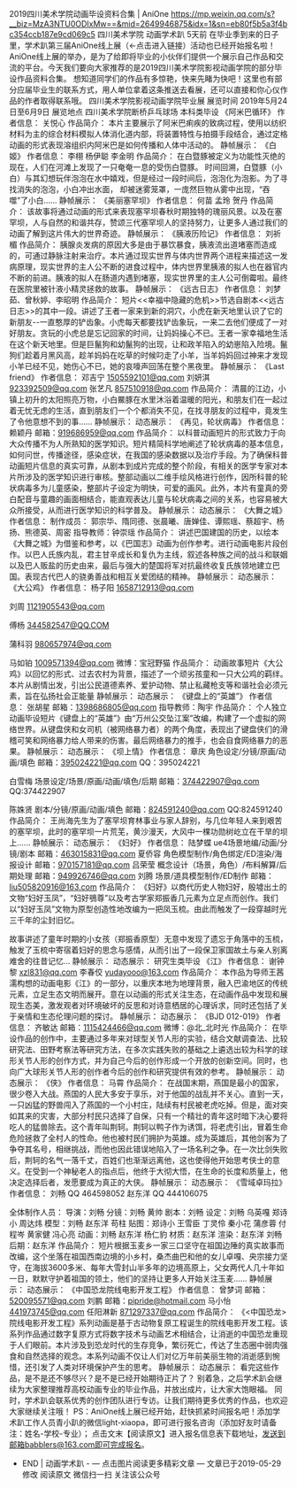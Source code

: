 
2019四川美术学院动画毕设资料合集 | AniOne
https://mp.weixin.qq.com/s?__biz=MzA3NTU0ODIxMw==&mid=2649946875&idx=1&sn=eb80f5b5a3f4bc354ccb187e9cd069c5
四川美术学院 动画学术趴 5天前
在毕业季到来的日子里，学术趴第三届AniOne线上展（←点击进入链接）活动也已经开始报名啦！
AniOne线上展的举办，是为了给即将毕业的小伙伴们提供一个展示自己作品和交流的平台。今天我们要向大家推荐的是2019四川美术学院影视动画学院的部分毕设作品资料合集。
想知道同学们的作品有多惊艳，快来先睹为快吧！这里也有部分应届毕业生的联系方式，用人单位拿着这条推送去看展，还可以直接和你心仪作品的作者取得联系哦。
四川美术学院影视动画学院毕业展
展览时间
2019年5月24日至6月9日
展览地点
四川美术学院断桥乒乓球场
本科类毕设
《阿米巴循环》
作者信息：
关悦心
作品简介：
本片主要展示了阿米巴痢疾的致病过程，使用以纺织材料为主的综合材料模拟人体消化道内部，将装置特性与拍摄手段结合，通过定格动画的形式表现溶组织内阿米巴是如何传播和人体中活动的。
静帧展示：
《白姬》
作者信息：
李栩  杨伊聪  李金明
作品简介：
在白暨豚被定义为功能性灭绝的现在，人们在河滩上发现了一只奄奄一息的受伤白暨豚。 时间回溯，白暨豚（小白）与其幻想玩伴泡泡在水中嬉戏，但是经过一段时间后，泡泡化为泡影。为了寻找消失的泡泡，小白冲出水面， 却被迷雾笼罩，一庞然巨物从雾中出现，“吞噬”了小白…… 
静帧展示：
《美丽塞罕坝》
作者信息：
何苗 孟玲 贺丹
作品简介：
该故事将通过动画的形式来表现塞罕坝春秋时期独特的瑰丽风景。以及在塞罕坝，人与自然的和谐共存，赞颂三代塞罕坝人的坚持努力，让更多人通过我们的动画了解到这片伟大的世界奇迹。
静帧展示：
《胰液历险记》
作者信息：
刘祈楣
作品简介：
胰腺炎发病的原因大多是由于暴饮暴食，胰液流出道堵塞而造成的，可通过静脉注射来治疗。本片通过现实世界与体内世界两个进程来描述这一发病原理，现实世界的主人公不断的进食过程中，体内世界里胰液的拟人也在器官内不断的前进。胰液的拟人在肠道内遇到堵塞，现实世界里的主人公可倒霉啦。最终在医院里被针液小精灵拯救的故事。
静帧展示：
《远古日志》
作者信息：
刘梦茹、曾秋婷、李昭明
作品简介：
短片<<幸福中隐藏的危机>>节选自剧本<<远古日志>>的其中一段。讲述了王者一家来到新的洞穴，小虎在新天地里认识了它的新朋友--一直憨厚的铲齿象。小虎每天都要找铲齿象玩，一来二去他们便成了一对好朋友。贪玩的小虎总是忘记回家的时间，让妈妈操心不已。王者一家幸福地生活在这个新天地里。但是巨鬣狗和幼鬣狗的出现，让和政羊陷入的幼崽陷入险境。鬣狗们趁着月黑风高，趁羊妈妈在吃草的时候叼走了小羊，当羊妈妈回过神来才发现小羊已经不见，她伤心不已，她的哀嚎声回荡在整个黑夜里。
静帧展示：
《Last friend》
作者信息：
邓吉宁
1505592101@qq.com
刘妍淇
923392509@qq.com
张艺凡
857510918@qq.com
作品简介：
清晨的江边，小镇上初升的太阳照亮万物，小白鱀豚在水里沐浴着温暖的阳光，和朋友们在一起过着无忧无虑的生活，直到朋友们一个个都消失不见，在找寻朋友的过程中，竟发生了令他意想不到的事......
静帧展示：
动态展示：
《再见，轮状病毒》
作者信息：
赖颖丹
邮箱：919686959@qq.com
作品简介：
以科普动画短片的形式致力于向大众传播不为人所熟知的医学知识。短片精简科学地阐述了轮状病毒的基本信息，如何问世，传播途径，感染症状，在我国的感染数据以及治疗手段。为了确保科普动画短片信息的真实可靠，从剧本到成片完成的整个阶段，有相关的医学专家对本片所涉及的医学知识进行审核。整部动画以二维手绘风格进行创作，因所科普的轮状病毒多为儿童感染，整部片子设定为明快，可爱的画风。此外，本片有童真的旁白配音与童趣的画面相结合，能直观表达儿童与轮状病毒之间的关系，也容易被大众所接受，从而进行医学知识的科学普及。
静帧展示：
动态展示：
《大舞之城》
作者信息：
制作成员：
郭宗华、隋同德、张晨曦、唐婵佳、谭熙瑶、蔡超宇、杨扬、熊德英、周密
指导教师：钟崇瑶
作品简介：
讲述巴国建国的历史，以绘本《大舞之城》为借鉴和参考，以《巴国志》动画为创作参考。进行动画电影片段创作。以巴人氏族内乱，君主甘辛成长和复仇为主线，叙述各种族之间的战斗和联姻以及巴人贩盐的历史由来，最后与强大的楚国将军对抗最终收复氏族领地建立巴国。表现古代巴人的骁勇善战和相互关爱团结的精神。
静帧展示：
动态展示：
《大公鸡》
作者信息：
杨子阳
1658712913@qq.com
 
刘周
1121905543@qq.com
 
傅杨
344582547@QQ.COM
 
蒲科羽
980657974@qq.com
 
马如铂
1009571394@qq.com  微博：宝冠野猫
作品简介：
动画故事短片《大公鸡》以回忆的形式、过去农村为背景，描述了一个顽劣孩童和一只大公鸡的羁绊。本片从剧情出发，引出公民道德素养、爱护动物、禁止私藏枪支等和谐社会必须元素，旨在弘扬社会正能量
静帧展示：
动态展示：
《键盘上的“英雄”》
作者信息：
张胡星
邮箱：1398686805@qq.com
指导教师：陶宇
作品简介：
个人独立动画毕设短片《键盘上的“英雄”》由“万州公交坠江案”改编，构建了一个虚拟的网络世界。从键盘侠和女司机（被网络暴力者）的两个角度，表现出了键盘侠们的滑稽可笑和网络暴力给人带来的伤害。最后网络暴力的推手，也会自食网络暴力的恶果。
静帧展示：
动态展示：
《坝上情》
作者信息：
章庆
角色设定/分镜/原画/动画/填色
邮箱：395024221@qq.com  QQ：395024221
 
白雪梅
场景设定/场景/原画/动画/填色/后期
邮箱：374422907@qq.com  QQ:374422907
  
陈姝贤
剧本/分镜/原画/动画/填色
邮箱：824591240@qq.com  QQ:824591240
作品简介：
王尚海先生为了塞罕坝育林事业与家人辞别，与几位年轻人来到艰苦的塞罕坝，此时的塞罕坝一片荒芜，黄沙漫天，大风中一棵功勋树屹立在干旱的坝上......
静帧展示：
动态展示：
《妇好》
作者信息：
陆梦蝶
ue4场景地编/动画/分镜/剧本
邮箱：463015831@qq.com
夏侨容
角色模型制作/角色绑定/ED渲染/海报设计
邮箱：970157181@qq.com
吕荣莹
概念设计（场景，角色）/布料解算/后期处理
邮箱：949926746@qq.com
刘腾
场景/道具模型制作/ED制作
邮箱：liu505820916@163.com
作品简介：
《妇好》以商代历史人物妇好，殷墟出土的文物“妇好玉凤”，“妇好鴞尊”以及考古学家郑振香几元素为立足点而创作。我们以“妇好玉凤”文物为原型创造性地改编为一把凤玉梳。由此而触发了一段穿越时光三千年的尘封旧忆。
 
故事讲述了童年时期的小女孩（郑振香原型）无意中发现了遗忘于角落中的玉梳，触发了玉梳中寄宿着妇好的思念与感情，从而引出了一段保卫家国故土与亲人别离难舍的往昔记忆…
静帧展示：
动态展示：
研究生类毕设
《江》
作者信息：
谢钟黎
xzl831@qq.com
李春佼
yudayooo@163.com
作品简介：
本作品为导师王茜濡构想的动画电影《江》的一部分，以重庆本地为地理背景，融入巴渝地区的传统元素，立足生态文明而展开。意在以动画的形式关注生态，在动画作品中发现和展现生态美，激发观者对环境破坏的反思和对诗意栖居的心理诉求，同时还包括了关于亲情和生态伦理问题的探讨。
静帧展示：
动态展示：
《BJD 012-019》
作者信息：
齐敏达
邮箱：1115424466@qq.com
微博：@北_北时光
作品简介：
在毕设作品的创作中，主要通过多年来对球型关节人形的实验，结合文献调查法、比较研究法、田野考察法等研究方法，在多次实践失败的基础之上遴选出较为科学的球形关节人形的创作方式，并为自己今后的创作形成一个开放的创新空间。同时，也向广大球形关节人形的创作者今后的创作和研究提供有效的参考。
静帧展示：
动态展示：
《侠》
作者信息：
马霄
作品简介：
在战国末期，燕国是最小的国家，很少卷入大战。燕国的人民大多安于享乐，对于他国的战乱并不关心。直到一天，一只凶猛的野兽闯入了燕国的一个小村庄，陆续有村民被老虎吃掉。但是，面对突如其来的灾害，大部分村民只选择了自保，只有一个精壮的青年这时暗下决心要将吃人的猛兽除去。这个青年叫荆轲。荆轲以鸭子作为诱饵，将老虎引出，冒着生命危险拯救了全村人的性命。他也被村民们拥护为英雄。成为英雄后，其他剑客为了争夺其名号，相继挑战，而他也因此错误地陷入了一场名利之争。在一次比剑失败后，荆轲的名气一落千丈，百姓们也渐渐远离他，这也使得他开始思考侠士的意义。在受到一个神秘老人的指点后，他终于大彻大悟，在生命的长度和质量上，他决定选择后者，发愿要成为真正的大侠。
静帧展示：
动态展示：
《雪域卓玛拉》
作者信息：
刘畅
QQ 464598052
赵东洋
QQ 444106075
 
全体制作人员：
导演：刘畅
分镜：刘畅 黄帅
剧本：刘畅
设定：刘畅 乌英嘎 郑诗小 周达炜
模型：刘畅 赵东洋 苟柱
贴图：郑诗小 王雪臣 丁灵伶 秦小花 蒲彦蓉 付程岑 黄家健 冯心亮
动画：刘畅 赵东洋 杨仁豹
材质：赵东洋
渲染：赵东洋 刘畅
后期：赵东洋 
作品简介：
短片根据玉麦乡一家三口坚守在祖国边陲的真实故事而改编，这个坐落在祖国西南边境的小乡村，桑杰曲巴和他的女儿卓嘎、央宗接力坚守，在海拔3600多米、每年大雪封山半多年的边境高原上，父女两代人几十年如一日，默默守护着祖国的领土，他们的坚持让更多人开始关注玉麦......
静帧展示：
动态展示：
《中国恐龙院线电影开发工程》
作者信息：
曾梦词
邮箱：520095571@qq.com
刘鹏
邮箱：pipride@hotmail.com
马小怡
441973745@qq.com
任阳淋新
871297337@qq.com
作品简介：
《<中国恐龙>院线电影开发工程》系列动画是基于古动物复原工程诞生的院线电影开发工程。该系列作品通过数字复原方式将数字技术与动画艺术相结合，让消逝的中国恐龙重现于人们眼前。本片涉及到恐龙时代的生存竞争，繁衍死亡，传达了生态圈中弱肉强食和自然选择的观念。本系列动画不仅让人们对亿万年前美丽生物的消逝感到惋惜，还引发了人类对环境保护产生的思考。
静帧展示：
动态展示：
看完这些作品，是不是还不够尽兴？是不是已经开始期待正片了？
别着急，之后学术趴会继续为大家整理推荐高校动画专业的毕业作品，并放出成片，让大家大饱眼福。
同时，学术趴会联系优秀的创作团队进行专访。让我们期待更多优秀的作品，也欢迎大家继续关注哦！
PS：AniOne线上展已经开始，赶快抓紧时间报名吧！添加学术趴工作人员青小趴的微信light-xiaopa，即可进行报名咨询（添加好友时请备注：姓名-学校-专业）；
点击文末【阅读原文】进入报名信息表下载地址，发送到邮箱babblers@163.com即可完成报名。
- END | 动画学术趴 -
— 点击图片阅读更多精彩文章 —
文章已于2019-05-29修改
阅读原文
微信扫一扫
关注该公众号
